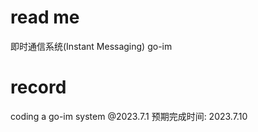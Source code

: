 # read me
即时通信系统(Instant Messaging) go-im

# record 
coding a go-im system @2023.7.1
预期完成时间: 2023.7.10